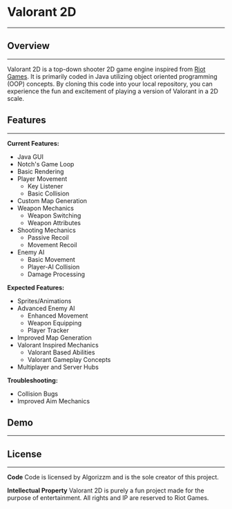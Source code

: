 Valorant 2D
===========
---

## Overview
-----------

Valorant 2D is a top-down shooter 2D game engine inspired from [Riot Games](https://www.riotgames.com/en). It is primarily coded in Java utilizing object oriented programming (OOP) concepts. By cloning this code into your local repository, you can experience the fun and excitement of playing a version of Valorant in a 2D scale.


## Features
-----------

__Current Features:__
* Java GUI
* Notch's Game Loop
* Basic Rendering
* Player Movement
  * Key Listener
  * Basic Collision
* Custom Map Generation
* Weapon Mechanics
  * Weapon Switching
  * Weapon Attributes
* Shooting Mechanics
  * Passive Recoil
  * Movement Recoil
* Enemy AI
  * Basic Movement
  * Player-AI Collision
  * Damage Processing


__Expected Features:__
* Sprites/Animations
* Advanced Enemy AI
  * Enhanced Movement
  * Weapon Equipping
  * Player Tracker
* Improved Map Generation
* Valorant Inspired Mechanics
  * Valorant Based Abilities
  * Valorant Gameplay Concepts
* Multiplayer and Server Hubs


__Troubleshooting:__
- Collision Bugs
- Improved Aim Mechanics


## Demo
-------


## License
----------
__Code__
Code is licensed by Algorizzm and is the sole creator of this project.


__Intellectual Property__
Valorant 2D is purely a fun project made for the purpose of entertainment. All rights and IP are reserved to Riot Games.

